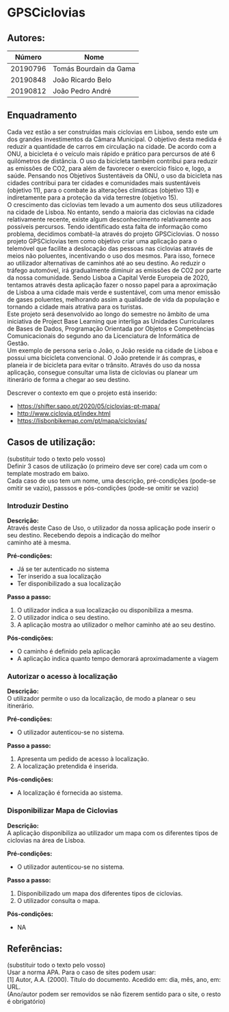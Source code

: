 # GPSCiclovias



## Autores:

| Número | Nome |
|--------|------|
|  20190796  | Tomás Bourdain da Gama |
|  20190848  | João Ricardo Belo |
|  20190812  | João Pedro André |

## Enquadramento
  Cada vez estão a ser construídas mais ciclovias em Lisboa, sendo este um dos grandes investimentos da Câmara Municipal. O objetivo desta medida é reduzir a quantidade de carros em circulação na cidade. De acordo com a ONU, a bicicleta é o veículo mais rápido e prático para percursos de até 6 quilómetros de distância. O uso da bicicleta também contribui para reduzir as emissões de CO2, para além de favorecer o exercício físico e, logo, a saúde. Pensando nos Objetivos Sustentáveis da ONU, o uso da bicicleta nas cidades contribui para ter cidades e comunidades mais sustentáveis (objetivo 11), para o combate às alterações climáticas (objetivo 13) e indiretamente para a proteção da vida terrestre (objetivo 15).\
  O crescimento das ciclovias tem levado a um aumento dos seus utilizadores na cidade de Lisboa. No entanto, sendo a maioria das ciclovias na cidade relativamente recente, existe algum desconhecimento relativamente aos possíveis percursos. Tendo identificado esta falta de informação como problema, decidimos combatê-la através do projeto GPSCiclovias.
  O nosso projeto GPSCiclovias tem como objetivo criar uma aplicação para o telemóvel que facilite a deslocação das pessoas nas ciclovias através de meios não poluentes, incentivando o uso dos mesmos. Para isso, fornece ao utilizador alternativas de caminhos até ao seu destino. Ao reduzir o tráfego automóvel, irá gradualmente diminuir as emissões de CO2 por parte da nossa comunidade. Sendo Lisboa a Capital Verde Europeia de 2020, tentamos através desta aplicação fazer o nosso papel para a aproximação de Lisboa a uma cidade mais verde e sustentável, com uma menor emissão de gases poluentes, melhorando assim a qualidade de vida da população e tornando a cidade mais atrativa para os turistas.\
  Este projeto será desenvolvido ao longo do semestre no âmbito de uma iniciativa de Project Base Learning que interliga as Unidades Curriculares de Bases de Dados, Programação Orientada por Objetos e Competências Comunicacionais do segundo ano da Licenciatura de Informática de Gestão.\
  Um exemplo de persona seria o João, o João reside na cidade de Lisboa e possui uma bicicleta convencional. O João pretende ir ás compras, e planeia ir de bicicleta para evitar o trânsito. Através do uso da nossa aplicação, consegue consultar uma lista de ciclovias ou planear um itinerário de forma a chegar ao seu destino. 


Descrever o contexto em que o projeto está inserido:
- https://shifter.sapo.pt/2020/05/ciclovias-pt-mapa/
- http://www.ciclovia.pt/index.html
- https://lisbonbikemap.com/pt/mapa/ciclovias/

## Casos de utilização:
(substituir todo o texto pelo vosso) \
Definir 3 casos de utilização (o primeiro deve ser core) cada um com o template mostrado em baixo. \
Cada caso de uso tem um nome, uma descrição, pré-condições (pode-se omitir se vazio), passsos e pós-condições (pode-se omitir se vazio)

### Introduzir Destino 
**Descrição:** \
 Através deste Caso de Uso, o utilizador da nossa aplicação pode inserir o seu destino. Recebendo depois a indicação do melhor\
caminho até à mesma.

**Pré-condições:**
- Já se ter autenticado no sistema 
- Ter inserido a sua localização
- Ter disponibilizado a sua localização   

**Passo a passo:**
1. O utilizador indica a sua localização ou disponibiliza a mesma.
2. O utilizador indica o seu destino.
3. A aplicação mostra ao utilizador o melhor caminho até ao seu destino.

**Pós-condições:**
- O caminho é definido pela aplicação 
- A aplicação indica quanto tempo demorará aproximadamente a viagem


### Autorizar o acesso à localização
**Descrição:** \
 O utilizador permite o uso da localização, de modo a planear o seu itinerário.

**Pré-condições:**
- O utilizador autenticou-se no sistema.

**Passo a passo:**
1. Apresenta um pedido de acesso à localização.
2. A localização pretendida é inserida.

**Pós-condições:**
- A localização é fornecida ao sistema.

### Disponibilizar Mapa de Ciclovias
**Descrição:** \
A aplicação disponibiliza ao utilizador um mapa com os diferentes tipos de ciclovias na área de Lisboa.

**Pré-condições:**
- O utilizador autenticou-se no sistema. 

**Passo a passo:**
1. Disponibilizado um mapa dos diferentes tipos de ciclovias.
1. O utilizador consulta o mapa.

**Pós-condições:**
- NA


## Referências:
(substituir todo o texto pelo vosso) \
Usar a norma APA. Para o caso de sites podem usar: \
[1] Autor, A.A. (2000). Título do documento. Acedido em: dia, mês, ano, em: URL. \
(Ano/autor podem ser removidos se não fizerem sentido para o site, o resto é obrigatório)

